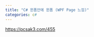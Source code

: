 ```yaml
---
title: "C# 윈폼안에 윈폼 (WPF Page 느낌)"
categories: c#
---
```


https://pcsak3.com/455


[jekyll-docs]: https://jekyllrb.com/docs/home
[jekyll-gh]:   https://github.com/jekyll/jekyll
[jekyll-talk]: https://talk.jekyllrb.com/
